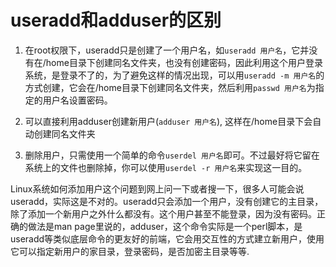 # useradd和adduser的区别

1. 在root权限下，useradd只是创建了一个用户名，如`useradd 用户名`，它并没有在/home目录下创建同名文件夹，也没有创建密码，因此利用这个用户登录系统，是登录不了的，为了避免这样的情况出现，可以用`useradd -m 用户名`的方式创建，它会在/home目录下创建同名文件夹，然后利用`passwd 用户名`为指定的用户名设置密码。

2. 可以直接利用adduser创建新用户(`adduser 用户名`), 这样在/home目录下会自动创建同名文件夹

3. 删除用户，只需使用一个简单的命令`userdel 用户名`即可。不过最好将它留在系统上的文件也删除掉，你可以使用`userdel -r 用户名`来实现这一目的。 

Linux系统如何添加用户这个问题到网上问一下或者搜一下，很多人可能会说useradd，实际这是不对的。useradd只会添加一个用户，没有创建它的主目录，除了添加一个新用户之外什么都没有。这个用户甚至不能登录，因为没有密码。正确的做法是man page里说的，adduser，这个命令实际是一个perl脚本，是useradd等类似底层命令的更友好的前端，它会用交互性的方式建立新用户，使用它可以指定新用户的家目录，登录密码，是否加密主目录等等.